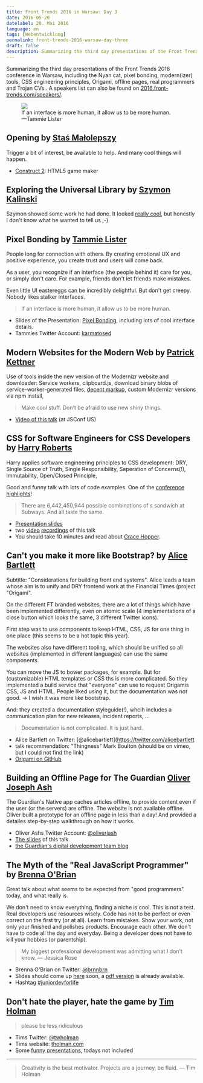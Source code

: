```yaml
---
title: Front Trends 2016 in Warsaw: Day 3
date: 2016-05-20
datelabel: 20. Mai 2016
language: en
tags: [Webentwicklung]
permalink: front-trends-2016-warsaw-day-three
draft: false
description: Summarizing the third day presentations of the Front Trends 2016 conference in Warsaw, including the Nyan cat, pixel bonding, modern(izer) tools, CSS engineering principles, Origami, offline pages, real programmers and Trojan CVs.
---
```


Summarizing the third day presentations of the Front Trends 2016 conference in Warsaw, including the Nyan cat, pixel bonding, modern(izer) tools, CSS engineering principles, Origami, offline pages, real programmers and Trojan CVs.. A speakers list can also be found on [2016.front-trends.com/speakers/](https://2016.front-trends.com/speakers/).

<figure>
	<img src="/images/2016/05/front-trends-emotions.jpg" />
	<figcaption>If an interface is more human, it allow us to be more human.<br>&mdash;Tammie Lister</figcaption>
</figure>


## Opening by [Staś Małolepszy](https://twitter.com/stas)

Trigger a bit of interest, be available to help. And many cool things will happen.

* [Construct 2](https://www.scirra.com/construct2): HTML5 game maker



## Exploring the Universal Library by [Szymon Kalinski](http://treesmovethemost.com/)

Szymon showed some work he had done. It looked [really cool](http://treesmovethemost.com/), but honestly I don't know what he wanted to tell us ;-)



## Pixel Bonding by [Tammie Lister](http://diaryofawebsite.com/)

People long for connection with others. By creating emotional UX and positive experience, you create trust and users will come back.

As a user, you recognize if an interface (the people behind it) care for you, or simply don't care. For example, friends don't let friends make mistakes.

Even little UI eastereggs can be incredibly delightful. But don't get creepy. Nobody likes stalker interfaces.

> If an interface is more human, it allow us to be more human.

* Slides of the Presentation: [Pixel Bonding](https://speakerdeck.com/tammielis/pixel-bonding), including lots of cool interface details.
* Tammies Twitter Account: [karmatosed](https://twitter.com/karmatosed)



## Modern Websites for the Modern Web by [Patrick Kettner](https://twitter.com/PatrickKettner)

Use of tools inside the new version of the Modernizr website and downloader: Service workers, clipboard.js, download binary blobs of service-worker-generated files, [decent markup](https://twitter.com/thomaspuppe/status/733603489067245568), custom Modernizr versions via npm install,

> Make cool stuff. Don't be afraid to use new shiny things.

* [Video of this talk](https://www.youtube.com/watch?v=UPrlA8I9dm8) (at JSConf US)



## CSS for Software Engineers for CSS Developers by [Harry Roberts](https://twitter.com/csswizardry)

Harry applies software engineering principles to CSS development: DRY, Single Source of Truth, Single Responsibility, Seperation of Concerns(!), Immutability, Open/Closed Principle,

Good and funny talk with lots of code examples. One of the [conference highlights](front-trends-2016-warschau-fazit)!

> There are 6,442,450,944 possible combinations of s sandwich at Subways. And all taste the same.

* [Presentation slides](https://speakerdeck.com/csswizardry/css-for-software-engineers-for-css-developers)
* two [video](https://vimeo.com/140641366) [recordings](https://vimeo.com/153895841) of this talk
* You should take 10 minutes and read about [Grace Hopper](https://en.wikipedia.org/wiki/Grace_Hopper).



## Can't you make it more like Bootstrap? by [Alice Bartlett](http://alicebartlett.co.uk/)

Subtitle: "Considerations for building front end systems". Alice leads a team whose aim is to unify and DRY frontend work at the Financial Times (project "Origami".

On the different FT branded websites, there are a lot of things which have been implemented differently, even on atomic scale (4 implementations of a close button which looks the same, 3 different Twitter icons).

First step was to use components to keep HTML, CSS, JS for one thing in one place (this seems to be a hot topic this year).

The websites also have different tooling, which should be unified so all websites (implemented in different languages) can use the same components.

You can move the JS to bower packages, for example. But for (customizable) HTML templates or CSS ths is more complicated. So they implemented a build service that "everyone" can use to request Origamis CSS, JS and HTML. People liked using it, but the documentation was not good. -> I wish it was more like bootstrap.

And: they created a documentation styleguide(!), whcih includes a communication plan for new releases, incident reports, ...

> Documentation is not complicated. It is just hard.

* Alice Bartlett on Twitter: [@alicebartlett](https://twitter.com/alicebartlett
* talk recommendation: "Thingness" Mark Boulton (should be on vimeo, but I could not find the link)
* [Origami on GitHub](https://github.com/financial-times/ft-origami)



## Building an Offline Page for The Guardian [Oliver Joseph Ash](https://oliverjash.me/)

The Guardian's Native app caches articles offline, to provide content even if the user (or the servers) are offline. The website is not available offline. Oliver built a prototype for an offline page in less than a day! And provided a detailes step-by-step walkthrough on how it works.

* Oliver Ashs Twitter Account: [@oliverjash](https://twitter.com/oliverjash)
* [The slides](https://speakerdeck.com/oliverjash/building-an-offline-page-for-theguardian-dot-com-front-trends-may-2016) of this talk
* [the Guardian's digital development team blog](https://www.theguardian.com/info/developer-blog)



## The Myth of the "Real JavaScript Programmer" by [Brenna O'Brian](http://brennaobrien.com/)

Great talk about what seems to be expected from "good programmers" today, and what really is.

We don't need to know everything, finding a niche is cool. This is not a test. Real developers use resources wisely. Code has not to be perfect or even correct on the first try (or at all). Learn from mistakes. Show your work, not only your finished and polishes products. Encourage each other. We don't have to code all the day and everyday. Being a developer does not have to kill your hobbies (or parentship).

> My biggest professional development was admitting what I don't know.
> &mdash; Jessica Rose

* Brenna O'Brian on Twitter: [@brnnbrn](https://twitter.com/brnnbrn)
* Slides should come up [here](http://brennaobrien.com/speaking/) soon, a [pdf version](http://talks.brennaobrien.com/real-developer/myth-of-the-real-javascript-developer.pdf) is already available.
* Hashtag [#juniordevforlife](https://twitter.com/search?q=%23juniordevforlife)



## Don't hate the player, hate the game by [Tim Holman](http://tholman.com/)

> please be less ridiculous

* Tims Twitter: [@twholman](https://twitter.com/twholman)
* Tims website: [tholman.com](http://tholman.com/)
* Some [funny presentations](http://slides.com/tholman/), todays not included

---

> Creativity is the best motivator.
> Projects are a journey, be fluid.
> &mdash; Tim Holman
